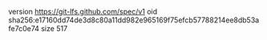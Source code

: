 version https://git-lfs.github.com/spec/v1
oid sha256:e17160dd74de3d8c80a11dd982e965169f75efcb57788214ee8db53afe7c0e74
size 517
